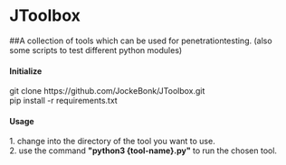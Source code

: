 # JToolbox

##A collection of tools which can be used for penetrationtesting.
(also some scripts to test different python modules)
#### Initialize
<p>git clone https://github.com/JockeBonk/JToolbox.git<br>
pip install -r requirements.txt</p>

#### Usage
<p>1. change into the directory of the tool you want to use.<br>
2. use the command <b>"python3 {tool-name}.py"</b> to run the chosen tool.</p>
